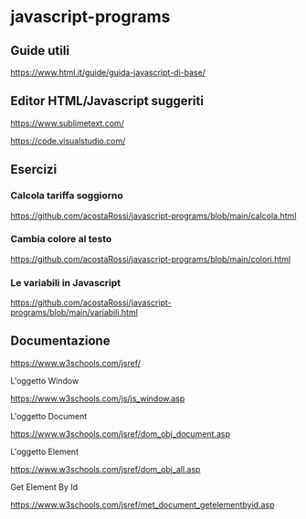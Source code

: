 # javascript-programs

## Guide utili

https://www.html.it/guide/guida-javascript-di-base/

## Editor HTML/Javascript suggeriti

https://www.sublimetext.com/

https://code.visualstudio.com/

## Esercizi

### Calcola tariffa soggiorno

https://github.com/acostaRossi/javascript-programs/blob/main/calcola.html

### Cambia colore al testo

https://github.com/acostaRossi/javascript-programs/blob/main/colori.html

### Le variabili in Javascript

https://github.com/acostaRossi/javascript-programs/blob/main/variabili.html

## Documentazione

https://www.w3schools.com/jsref/

L'oggetto Window

https://www.w3schools.com/js/js_window.asp

L'oggetto Document

https://www.w3schools.com/jsref/dom_obj_document.asp

L'oggetto Element

https://www.w3schools.com/jsref/dom_obj_all.asp

Get Element By Id

https://www.w3schools.com/jsref/met_document_getelementbyid.asp

